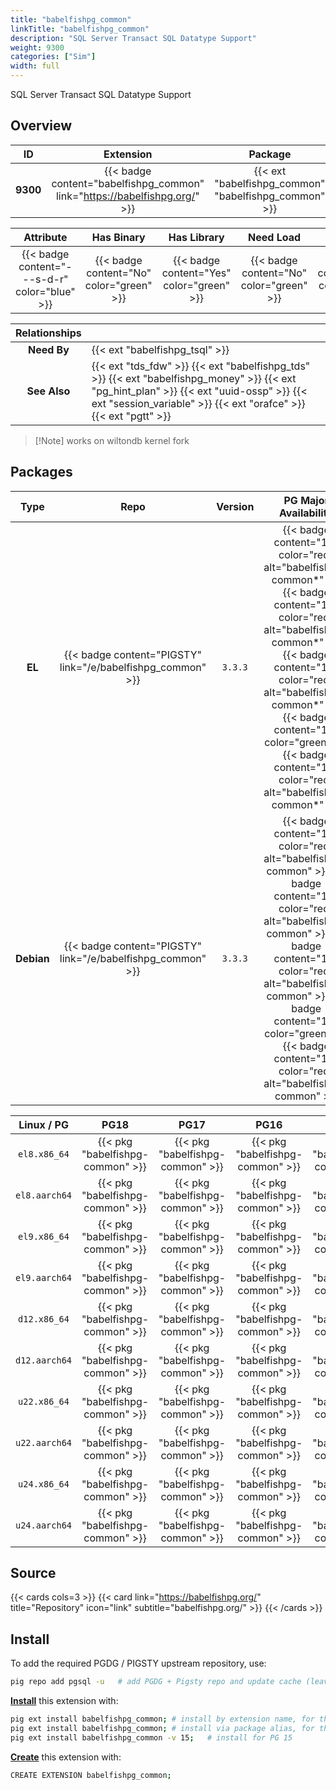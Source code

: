 ```yaml
---
title: "babelfishpg_common"
linkTitle: "babelfishpg_common"
description: "SQL Server Transact SQL Datatype Support"
weight: 9300
categories: ["Sim"]
width: full
---
```


SQL Server Transact SQL Datatype Support

## Overview

|    ID    | Extension |  Package   | Version |        Category        |           License            |       Language       |
|:--------:|:---------:|:----------:|:-------:|:----------------------:|:----------------------------:|:--------------------:|
| **9300** | {{< badge content="babelfishpg_common" link="https://babelfishpg.org/" >}} | {{< ext "babelfishpg_common" "babelfishpg_common" >}} | `3.3.3` | {{< category "SIM" >}} | {{< license "Apache-2.0" >}} | {{< language "C" >}} |


|  Attribute | Has Binary | Has Library | Need Load | Has DDL | Relocatable | Trusted |
|:----------:|:----------:|:-----------:|:---------:|:-------:|:-----------:|:-------:|
| {{< badge content="---s-d-r" color="blue" >}} | {{< badge content="No" color="green" >}} | {{< badge content="Yes" color="green" >}} | {{< badge content="No" color="green" >}} | {{< badge content="Yes" color="green" >}} | {{< badge content="yes" color="green" >}} | {{< badge content="no" color="red" >}} |


| **Relationships** |   |
|:-----------------:|:----|
|    **Need By**    | {{< ext "babelfishpg_tsql" >}} |
|   **See Also**    | {{< ext "tds_fdw" >}} {{< ext "babelfishpg_tds" >}} {{< ext "babelfishpg_money" >}} {{< ext "pg_hint_plan" >}} {{< ext "uuid-ossp" >}} {{< ext "session_variable" >}} {{< ext "orafce" >}} {{< ext "pgtt" >}} |

> [!Note] works on wiltondb kernel fork


## Packages

| Type | Repo | Version | PG Major Availability | Package Pattern | Dependencies |
|:----:|:----:|:-------:|:---------------------:|:----------------|:------------:|
| **EL** | {{< badge content="PIGSTY" link="/e/babelfishpg_common" >}} | `3.3.3` | {{< badge content="18" color="red" alt="babelfishpg-common*" >}} {{< badge content="17" color="red" alt="babelfishpg-common*" >}} {{< badge content="16" color="red" alt="babelfishpg-common*" >}} {{< badge content="15" color="green" >}} {{< badge content="14" color="red" alt="babelfishpg-common*" >}} | `babelfishpg-common*` | - |
| **Debian** | {{< badge content="PIGSTY" link="/e/babelfishpg_common" >}} | `3.3.3` | {{< badge content="18" color="red" alt="babelfishpg-common" >}} {{< badge content="17" color="red" alt="babelfishpg-common" >}} {{< badge content="16" color="red" alt="babelfishpg-common" >}} {{< badge content="15" color="green" >}} {{< badge content="14" color="red" alt="babelfishpg-common" >}} | `babelfishpg-common` | - |


| **Linux** / **PG** |                  **PG18**                   |                  **PG17**                   |                  **PG16**                   |                  **PG15**                   |                  **PG14**                   |
|:------------------:|:-------------------------------------------:|:-------------------------------------------:|:-------------------------------------------:|:-------------------------------------------:|:-------------------------------------------:|
|    `el8.x86_64`    |    {{< pkg "babelfishpg-common" >}}     |    {{< pkg "babelfishpg-common" >}}     |    {{< pkg "babelfishpg-common" >}}     |    {{< pkg "babelfishpg-common" >}}     |    {{< pkg "babelfishpg-common" >}}     |
|    `el8.aarch64`    |    {{< pkg "babelfishpg-common" >}}     |    {{< pkg "babelfishpg-common" >}}     |    {{< pkg "babelfishpg-common" >}}     |    {{< pkg "babelfishpg-common" >}}     |    {{< pkg "babelfishpg-common" >}}     |
|    `el9.x86_64`    |    {{< pkg "babelfishpg-common" >}}     |    {{< pkg "babelfishpg-common" >}}     |    {{< pkg "babelfishpg-common" >}}     |    {{< pkg "babelfishpg-common" >}}     |    {{< pkg "babelfishpg-common" >}}     |
|    `el9.aarch64`    |    {{< pkg "babelfishpg-common" >}}     |    {{< pkg "babelfishpg-common" >}}     |    {{< pkg "babelfishpg-common" >}}     |    {{< pkg "babelfishpg-common" >}}     |    {{< pkg "babelfishpg-common" >}}     |
|    `d12.x86_64`    |    {{< pkg "babelfishpg-common" >}}     |    {{< pkg "babelfishpg-common" >}}     |    {{< pkg "babelfishpg-common" >}}     |    {{< pkg "babelfishpg-common" >}}     |    {{< pkg "babelfishpg-common" >}}     |
|    `d12.aarch64`    |    {{< pkg "babelfishpg-common" >}}     |    {{< pkg "babelfishpg-common" >}}     |    {{< pkg "babelfishpg-common" >}}     |    {{< pkg "babelfishpg-common" >}}     |    {{< pkg "babelfishpg-common" >}}     |
|    `u22.x86_64`    |    {{< pkg "babelfishpg-common" >}}     |    {{< pkg "babelfishpg-common" >}}     |    {{< pkg "babelfishpg-common" >}}     |    {{< pkg "babelfishpg-common" >}}     |    {{< pkg "babelfishpg-common" >}}     |
|    `u22.aarch64`    |    {{< pkg "babelfishpg-common" >}}     |    {{< pkg "babelfishpg-common" >}}     |    {{< pkg "babelfishpg-common" >}}     |    {{< pkg "babelfishpg-common" >}}     |    {{< pkg "babelfishpg-common" >}}     |
|    `u24.x86_64`    |    {{< pkg "babelfishpg-common" >}}     |    {{< pkg "babelfishpg-common" >}}     |    {{< pkg "babelfishpg-common" >}}     |    {{< pkg "babelfishpg-common" >}}     |    {{< pkg "babelfishpg-common" >}}     |
|    `u24.aarch64`    |    {{< pkg "babelfishpg-common" >}}     |    {{< pkg "babelfishpg-common" >}}     |    {{< pkg "babelfishpg-common" >}}     |    {{< pkg "babelfishpg-common" >}}     |    {{< pkg "babelfishpg-common" >}}     |


## Source

{{< cards cols=3 >}}
{{< card link="https://babelfishpg.org/" title="Repository" icon="link" subtitle="babelfishpg.org/" >}}
{{< /cards >}}


## Install

To add the required PGDG / PIGSTY upstream repository, use:

```bash
pig repo add pgsql -u   # add PGDG + Pigsty repo and update cache (leave existing repos)
```

[**Install**](https://ext.pgsty.com/usage/install) this extension with:

```bash
pig ext install babelfishpg_common; # install by extension name, for the current active PG version
pig ext install babelfishpg_common; # install via package alias, for the active PG version
pig ext install babelfishpg_common -v 15;   # install for PG 15

```

[**Create**](https://ext.pgsty.com/usage/create) this extension with:

```bash
CREATE EXTENSION babelfishpg_common;
```

